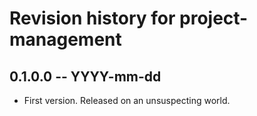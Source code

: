 # Revision history for project-management

## 0.1.0.0 -- YYYY-mm-dd

* First version. Released on an unsuspecting world.
